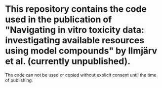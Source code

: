 # This repository contains the code used in the publication of "Navigating in vitro toxicity data: investigating available resources using model compounds" by Ilmjärv et al. (currently unpublished).

The code can not be used or copied without explicit consent until the time of publishing.
